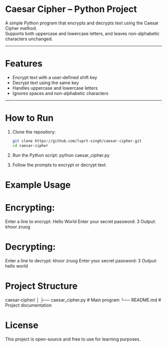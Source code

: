 # Caesar Cipher – Python Project

A simple Python program that encrypts and decrypts text using the Caesar Cipher method.  
Supports both uppercase and lowercase letters, and leaves non-alphabetic characters unchanged.

---

# Features
- Encrypt text with a user-defined shift key
- Decrypt text using the same key
- Handles uppercase and lowercase letters
- Ignores spaces and non-alphabetic characters

---

# How to Run

1. Clone the repository:
   ```bash
   git clone https://github.com/lvprt-singh/caesar-cipher.git
   cd caesar-cipher

2. Run the Python script:
   python caesar_cipher.py

3. Follow the prompts to encrypt or decrypt text.

# Example Usage
# Encrypting:

Enter a line to encrypt: Hello World
Enter your secret password: 3
Output: khoor zruog

# Decrypting:

Enter a line to decrypt: khoor zruog
Enter your secret password: 3
Output: hello world

# Project Structure

caesar-cipher/
│
├── caesar_cipher.py   # Main program
└── README.md          # Project documentation

# License

This project is open-source and free to use for learning purposes.
